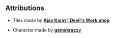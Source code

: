 ## Attributions

* Tiles made by **[Ajay Karat | Devil's Work.shop](https://www.devilswork.shop/)**

* Character made by **[gamekrazzy](https://gamekrazzy.itch.io/)**